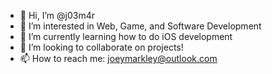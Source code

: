 - 👋 Hi, I’m @j03m4r
- 👀 I’m interested in Web, Game, and Software Development
- 🌱 I’m currently learning how to do iOS development
- 💞️ I’m looking to collaborate on projects!
- 📫 How to reach me: joeymarkley@outlook.com

<!---
j03m4r/j03m4r is a ✨ special ✨ repository because its `README.md` (this file) appears on your GitHub profile.
You can click the Preview link to take a look at your changes.
--->
